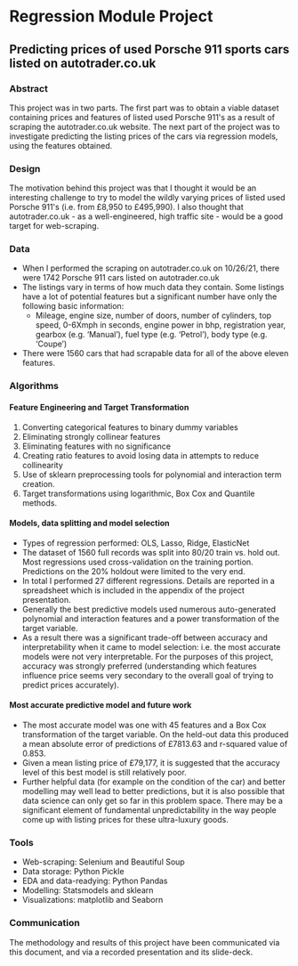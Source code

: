 # Regression Module Project 

## Predicting prices of used Porsche 911 sports cars listed on autotrader.co.uk

### Abstract

This project was in two parts. The first part was to obtain a viable dataset containing prices and features of listed used Porsche 911's as a result of scraping the autotrader.co.uk website. The next part of the project was to investigate predicting the listing prices of the cars via regression models, using the features obtained.

### Design

The motivation behind this project was that I thought it would be an interesting challenge to try to model the wildly varying prices of listed used Porsche 911's (i.e. from £8,950 to £495,990). I also thought that autotrader.co.uk - as a well-engineered, high traffic site - would be a good target for web-scraping. 

### Data
* When I performed the scraping on autotrader.co.uk on 10/26/21, there were 1742 Porsche 911 cars listed on autotrader.co.uk
* The listings vary in terms of how much data they contain. Some listings have a lot of potential features but a significant number have only the following basic information: 
  * Mileage, engine size, number of doors, number of cylinders, top speed, 0-6Xmph in seconds, engine power in bhp, registration year, gearbox (e.g. ‘Manual’), fuel type (e.g. ‘Petrol’), body type (e.g. ‘Coupe’)
* There were 1560 cars that had scrapable data for all of the above eleven features.

### Algorithms
#### Feature Engineering and Target Transformation
1. Converting categorical features to binary dummy variables
2. Eliminating strongly collinear features
3. Eliminating features with no significance
4. Creating ratio features to avoid losing data in attempts to reduce collinearity
5. Use of sklearn preprocessing tools for polynomial and interaction term creation.
6. Target transformations using logarithmic, Box Cox and Quantile methods.

#### Models, data splitting and model selection
* Types of regression performed: OLS, Lasso, Ridge, ElasticNet 
* The dataset of 1560 full records was split into 80/20 train vs. hold out. Most regressions used cross-validation on the training portion. Predictions on the 20% holdout were limited to the very end.
* In total I performed 27 different regressions. Details are reported in a spreadsheet which is included in the appendix of the project presentation.
* Generally the best predictive models used numerous auto-generated polynomial and interaction features and a power transformation of the target variable.
* As a result there was a significant trade-off between accuracy and interpretability when it came to model selection: i.e. the most accurate models were not very interpretable. For the purposes of this project, accuracy was strongly preferred (understanding which features influence price seems very secondary to the overall goal of trying to predict prices accurately).

#### Most accurate predictive model and future work
* The most accurate model was one with 45 features and a Box Cox transformation of the target variable. On the held-out data this produced a mean absolute error of predictions of £7813.63 and r-squared value of 0.853.
* Given a mean listing price of £79,177, it is suggested that the accuracy level of this best model is still relatively poor.
* Further helpful data (for example on the condition of the car) and better modelling may well lead to better predictions, but it is also possible that data science can only get so far in this problem space. There may be a significant element of fundamental unpredictability in the way people come up with listing prices for these ultra-luxury goods.


### Tools

* Web-scraping: Selenium and Beautiful Soup
* Data storage: Python Pickle
* EDA and data-readying: Python Pandas
* Modelling: Statsmodels and sklearn
* Visualizations: matplotlib and Seaborn


### Communication
The methodology and results of this project have been communicated via this document, and via a recorded presentation and its slide-deck.
